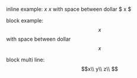 
inline example: $x$
$x$
with space between dollar
$ x $

block example: 
$$x$$
with space between dollar
$$ x $$

block multi line:
$$x\\
y\\
z\\
$$
